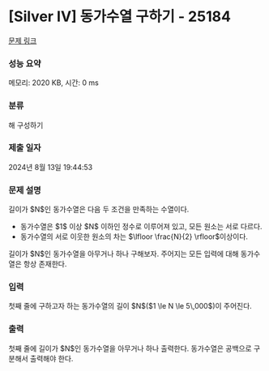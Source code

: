 # [Silver IV] 동가수열 구하기 - 25184 

[문제 링크](https://www.acmicpc.net/problem/25184) 

### 성능 요약

메모리: 2020 KB, 시간: 0 ms

### 분류

해 구성하기

### 제출 일자

2024년 8월 13일 19:44:53

### 문제 설명

<p>길이가 $N$인 동가수열은 다음 두 조건을 만족하는 수열이다.</p>

<ul>
	<li>동가수열은 $1$ 이상 $N$ 이하인 정수로 이루어져 있고, 모든 원소는 서로 다르다.</li>
	<li>동가수열의 서로 이웃한 원소의 차는 $\lfloor \frac{N}{2} \rfloor$이상이다.</li>
</ul>

<p>길이가 $N$인 동가수열을 아무거나 하나 구해보자. 주어지는 모든 입력에 대해 동가수열은 항상 존재한다.</p>

### 입력 

 <p>첫째 줄에 구하고자 하는 동가수열의 길이 $N$($1 \le N \le 5\,000$)이 주어진다.</p>

### 출력 

 <p>첫째 줄에 길이가 $N$인 동가수열을 아무거나 하나 출력한다. 동가수열은 공백으로 구분해서 출력해야 한다.</p>

